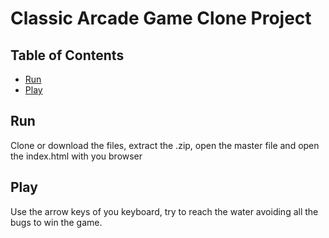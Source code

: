 # Classic Arcade Game Clone Project

## Table of Contents

- [Run](#run)
- [Play](#play)

## Run

Clone or download the files, extract the .zip, open the master file and open the index.html with you browser

## Play

Use the arrow keys of you keyboard, try to reach the water avoiding all the bugs to win the game.